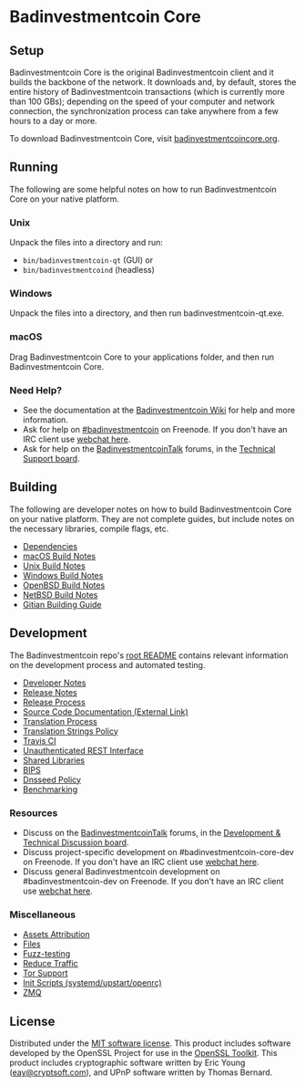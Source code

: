 Badinvestmentcoin Core
=============

Setup
---------------------
Badinvestmentcoin Core is the original Badinvestmentcoin client and it builds the backbone of the network. It downloads and, by default, stores the entire history of Badinvestmentcoin transactions (which is currently more than 100 GBs); depending on the speed of your computer and network connection, the synchronization process can take anywhere from a few hours to a day or more.

To download Badinvestmentcoin Core, visit [badinvestmentcoincore.org](https://badinvestmentcoincore.org/en/releases/).

Running
---------------------
The following are some helpful notes on how to run Badinvestmentcoin Core on your native platform.

### Unix

Unpack the files into a directory and run:

- `bin/badinvestmentcoin-qt` (GUI) or
- `bin/badinvestmentcoind` (headless)

### Windows

Unpack the files into a directory, and then run badinvestmentcoin-qt.exe.

### macOS

Drag Badinvestmentcoin Core to your applications folder, and then run Badinvestmentcoin Core.

### Need Help?

* See the documentation at the [Badinvestmentcoin Wiki](https://en.badinvestmentcoin.it/wiki/Main_Page)
for help and more information.
* Ask for help on [#badinvestmentcoin](http://webchat.freenode.net?channels=badinvestmentcoin) on Freenode. If you don't have an IRC client use [webchat here](http://webchat.freenode.net?channels=badinvestmentcoin).
* Ask for help on the [BadinvestmentcoinTalk](https://badinvestmentcointalk.org/) forums, in the [Technical Support board](https://badinvestmentcointalk.org/index.php?board=4.0).

Building
---------------------
The following are developer notes on how to build Badinvestmentcoin Core on your native platform. They are not complete guides, but include notes on the necessary libraries, compile flags, etc.

- [Dependencies](dependencies.md)
- [macOS Build Notes](build-osx.md)
- [Unix Build Notes](build-unix.md)
- [Windows Build Notes](build-windows.md)
- [OpenBSD Build Notes](build-openbsd.md)
- [NetBSD Build Notes](build-netbsd.md)
- [Gitian Building Guide](gitian-building.md)

Development
---------------------
The Badinvestmentcoin repo's [root README](/README.md) contains relevant information on the development process and automated testing.

- [Developer Notes](developer-notes.md)
- [Release Notes](release-notes.md)
- [Release Process](release-process.md)
- [Source Code Documentation (External Link)](https://dev.visucore.com/badinvestmentcoin/doxygen/)
- [Translation Process](translation_process.md)
- [Translation Strings Policy](translation_strings_policy.md)
- [Travis CI](travis-ci.md)
- [Unauthenticated REST Interface](REST-interface.md)
- [Shared Libraries](shared-libraries.md)
- [BIPS](bips.md)
- [Dnsseed Policy](dnsseed-policy.md)
- [Benchmarking](benchmarking.md)

### Resources
* Discuss on the [BadinvestmentcoinTalk](https://badinvestmentcointalk.org/) forums, in the [Development & Technical Discussion board](https://badinvestmentcointalk.org/index.php?board=6.0).
* Discuss project-specific development on #badinvestmentcoin-core-dev on Freenode. If you don't have an IRC client use [webchat here](http://webchat.freenode.net/?channels=badinvestmentcoin-core-dev).
* Discuss general Badinvestmentcoin development on #badinvestmentcoin-dev on Freenode. If you don't have an IRC client use [webchat here](http://webchat.freenode.net/?channels=badinvestmentcoin-dev).

### Miscellaneous
- [Assets Attribution](assets-attribution.md)
- [Files](files.md)
- [Fuzz-testing](fuzzing.md)
- [Reduce Traffic](reduce-traffic.md)
- [Tor Support](tor.md)
- [Init Scripts (systemd/upstart/openrc)](init.md)
- [ZMQ](zmq.md)

License
---------------------
Distributed under the [MIT software license](/COPYING).
This product includes software developed by the OpenSSL Project for use in the [OpenSSL Toolkit](https://www.openssl.org/). This product includes
cryptographic software written by Eric Young ([eay@cryptsoft.com](mailto:eay@cryptsoft.com)), and UPnP software written by Thomas Bernard.

